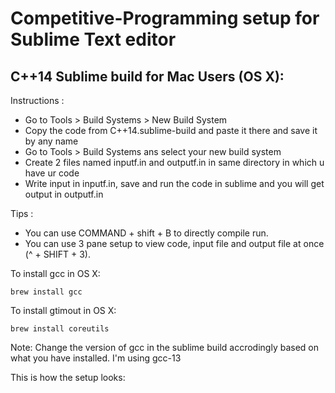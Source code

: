 # Competitive-Programming setup for Sublime Text editor

## C++14 Sublime build for Mac Users (OS X):

Instructions :

- Go to Tools > Build Systems > New Build System
- Copy the code from C++14.sublime-build and paste it there and save it by any name
- Go to Tools > Build Systems ans select your new build system
- Create 2 files named inputf.in and outputf.in in same directory in which u have ur code
- Write input in inputf.in, save and run the code in sublime and you will get output in outputf.in

Tips :

- You can use COMMAND + shift + B to directly compile run.
- You can use 3 pane setup to view code, input file and output file at once (^ + SHIFT + 3).

To install gcc in OS X:

```
brew install gcc
```

To install gtimout in OS X:

```
brew install coreutils
```

Note: Change the version of gcc in the sublime build accrodingly based on what you have installed. I'm using gcc-13 

This is how the setup looks:
